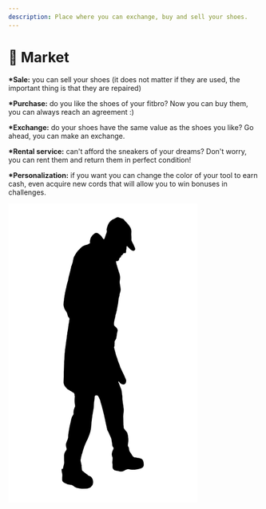```yaml
---
description: Place where you can exchange, buy and sell your shoes.
---
```


# 🏬 Market

**\*Sale:** you can sell your shoes (it does not matter if they are used, the important thing is that they are repaired)&#x20;

**\*Purchase:** do you like the shoes of your fitbro? Now you can buy them, you can always reach an agreement :)&#x20;

**\*Exchange:** do your shoes have the same value as the shoes you like? Go ahead, you can make an exchange.&#x20;

**\*Rental service:** can't afford the sneakers of your dreams? Don't worry, you can rent them and return them in perfect condition!&#x20;

**\*Personalization:** if you want you can change the color of your tool to earn cash, even acquire new cords that will allow you to win bonuses in challenges.

![](../.gitbook/assets/header6.png)
